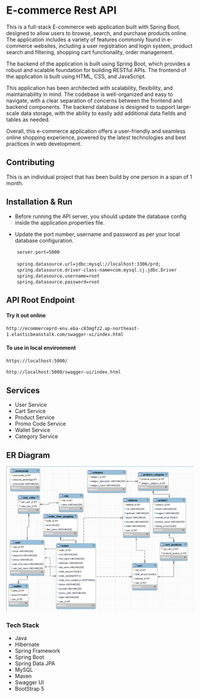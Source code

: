 
# E-commerce Rest API
This is a full-stack E-commerce web application built with Spring Boot, designed to allow users to browse, search, and purchase products online. The application includes a variety of features commonly found in e-commerce websites, including a user registration and login system, product search and filtering, shopping cart functionality, order management.

The backend of the application is built using Spring Boot, which provides a robust and scalable foundation for building RESTful APIs. The frontend of the application is built using HTML, CSS, and JavaScript.

This application has been architected with scalability, flexibility, and maintainability in mind. The codebase is well-organized and easy to navigate, with a clear separation of concerns between the frontend and backend components. The backend database is designed to support large-scale data storage, with the ability to easily add additional data fields and tables as needed.

Overall, this e-commerce application offers a user-friendly and seamless online shopping experience, powered by the latest technologies and best practices in web development.

## Contributing

This is an individual project that has been build by one person in a span of 1 month.

## Installation & Run

* Before running the API server, you should update the database config inside the application.properties file.

* Update the port number, username and password as per your local database configuration.

```
    server.port=5000

    spring.datasource.url=jdbc:mysql://localhost:3306/prd;
    spring.datasource.driver-class-name=com.mysql.cj.jdbc.Driver
    spring.datasource.username=root
    spring.datasource.password=root
```

## API Root Endpoint

#### Try it out online
```
http://ecommerceprd-env.eba-c83mgfz2.ap-northeast-1.elasticbeanstalk.com/swagger-ui/index.html
```

#### To use in local environment
```
https://localhost:5000/
```
```
http://localhost:5000/swagger-ui/index.html
```

## Services

- User Service
- Cart Service
- Product Service
- Promo Code Service
- Wallet Service
- Category Service

## ER Diagram

![](ER-Diagram.png)


### Tech Stack
* Java
* Hibernate
* Spring Framework
* Spring Boot
* Spring Data JPA
* MySQL
* Maven
* Swagger UI
* BootStrap 5
